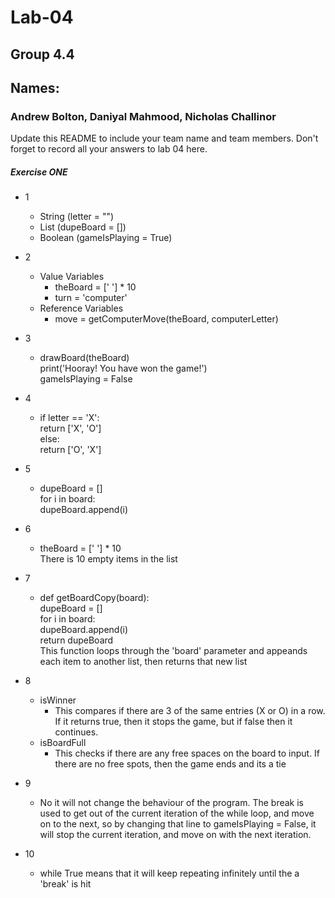 # Lab-04
## Group 4.4
## Names:
### Andrew Bolton, Daniyal Mahmood, Nicholas Challinor
Update this README to include your team name and team members. Don't forget to record all your answers to lab 04 here.

##### Exercise ONE
* 1
     - String (letter = "")
    - List (dupeBoard = [])
     - Boolean (gameIsPlaying = True)
 
 * 2
    - Value Variables
        - theBoard = [' '] * 10
        - turn = 'computer'
    - Reference Variables
        - move = getComputerMove(theBoard, computerLetter) 

 * 3
    - drawBoard(theBoard)<br>
    print('Hooray! You have won the game!')<br>
    gameIsPlaying = False
    
 * 4
    - if letter == 'X':<br>
    return ['X', 'O']<br>
    else:<br>
    return ['O', 'X']

* 5
     - dupeBoard = []<br>
     for i in board:<br>
          dupeBoard.append(i)
          
* 6
     - theBoard = [' '] * 10<br>
     There is 10 empty items in the list
     
* 7
     - def getBoardCopy(board):<br>
     dupeBoard = []<br>
     for i in board:<br>
     dupeBoard.append(i)<br>
     return dupeBoard<br>
     This function loops through the 'board' parameter and appeands each item to another list, then returns that new list
     
* 8
     - isWinner
          - This compares if there are 3 of the same entries (X or O) in a row. If it returns true, then it stops the game, but if false then it continues.
     - isBoardFull
          - This checks if there are any free spaces on the board to input. If there are no free spots, then the game ends and its a tie
* 9
     - No it will not change the behaviour of the program. The break is used to get out of the current iteration of the while loop, and move on to the next, so by changing that line to gameIsPlaying = False, it will stop the current iteration, and move on with the next iteration.

* 10
     - while True means that it will keep repeating infinitely until the a 'break' is hit
     
